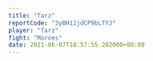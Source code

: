 ```yaml
---
title: "Tarz"
reportCode: "3yBH12jdCP9bLTYJ"
player: "Tarz"
fight: "Moroes"
date: 2021-06-07T18:57:55.202000+00:00
---
```

